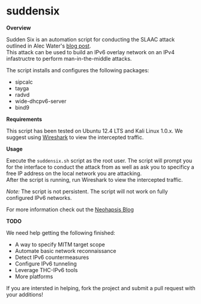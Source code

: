 suddensix
=========

**Overview**

Sudden Six is an automation script for conducting the SLAAC attack outlined in Alec Water's [blog post](http://resources.infosecinstitute.com/slaac-attack/).  
This attack can be used to build an IPv6 overlay network on an IPv4 infastructre to perform man-in-the-middle attacks.

The script installs and configures the following packages:

* sipcalc
* tayga
* radvd
* wide-dhcpv6-server 
* bind9

**Requirements**

This script has been tested on Ubuntu 12.4 LTS and Kali Linux 1.0.x.  We suggest using [Wireshark](http://http://www.wireshark.org/) to view the intercepted traffic.

**Usage**

Execute the `suddensix.sh` script as the root user.  The script will prompt you for the interface to conduct the attack from as well as ask you to specificy a free IP address on the local network you are attacking.  
After the script is running, run Wireshark to view the intercepted traffic.  

*Note:*  The script is not persistent.  The script will not work on fully configured IPv6 networks.  

For more information check out the [Neohapsis Blog](http://labs.neohapsis.com/2013/07/30/picking-up-the-slaac-with-sudden-six/)

**TODO**

We need help getting the following finished:

* A way to specify MITM target scope
* Automate basic network reconnaissance
* Detect IPv6 countermeasures
* Configure IPv6 tunneling
* Leverage THC-IPv6 tools
* More platforms

If you are intersted in helping, fork the project and submit a pull request with your additions!

